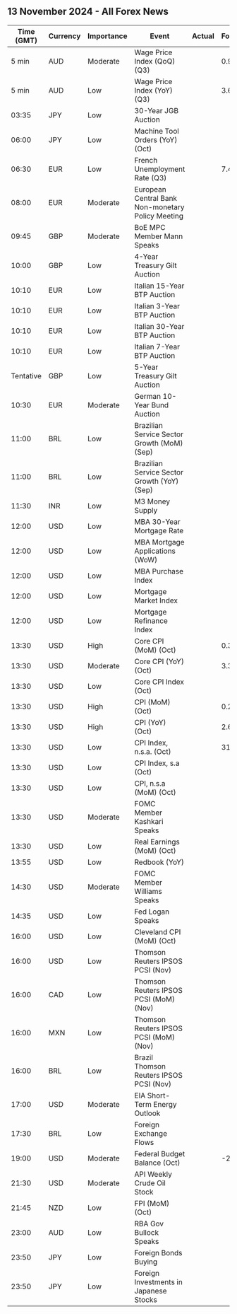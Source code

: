 ## 13 November 2024 - All Forex News

| Time (GMT) | Currency | Importance | Event | Actual | Forecast | Previous |
|------|----------|------------|-------|--------|----------|----------|
| 5 min | AUD | Moderate | Wage Price Index (QoQ) (Q3) |  | 0.9% | 0.8% |
| 5 min | AUD | Low | Wage Price Index (YoY) (Q3) |  | 3.6% | 4.1% |
| 03:35 | JPY | Low | 30-Year JGB Auction |  |  | 2.152% |
| 06:00 | JPY | Low | Machine Tool Orders (YoY) (Oct) |  |  | -6.5% |
| 06:30 | EUR | Low | French Unemployment Rate (Q3) |  | 7.4% | 7.3% |
| 08:00 | EUR | Moderate | European Central Bank Non-monetary Policy Meeting |  |  |  |
| 09:45 | GBP | Moderate | BoE MPC Member Mann Speaks |  |  |  |
| 10:00 | GBP | Low | 4-Year Treasury Gilt Auction |  |  |  |
| 10:10 | EUR | Low | Italian 15-Year BTP Auction |  |  | 3.88% |
| 10:10 | EUR | Low | Italian 3-Year BTP Auction |  |  | 2.68% |
| 10:10 | EUR | Low | Italian 30-Year BTP Auction |  |  | 4.040% |
| 10:10 | EUR | Low | Italian 7-Year BTP Auction |  |  | 3.19% |
| Tentative | GBP | Low | 5-Year Treasury Gilt Auction |  |  | 4.148% |
| 10:30 | EUR | Moderate | German 10-Year Bund Auction |  |  | 2.310% |
| 11:00 | BRL | Low | Brazilian Service Sector Growth (MoM) (Sep) |  |  | -0.4% |
| 11:00 | BRL | Low | Brazilian Service Sector Growth (YoY) (Sep) |  |  | 1.7% |
| 11:30 | INR | Low | M3 Money Supply |  |  | 11.1% |
| 12:00 | USD | Low | MBA 30-Year Mortgage Rate |  |  | 6.81% |
| 12:00 | USD | Low | MBA Mortgage Applications (WoW) |  |  | -10.8% |
| 12:00 | USD | Low | MBA Purchase Index |  |  | 130.8 |
| 12:00 | USD | Low | Mortgage Market Index |  |  | 191.4 |
| 12:00 | USD | Low | Mortgage Refinance Index |  |  | 513.5 |
| 13:30 | USD | High | Core CPI (MoM) (Oct) |  | 0.3% | 0.3% |
| 13:30 | USD | Moderate | Core CPI (YoY) (Oct) |  | 3.3% | 3.3% |
| 13:30 | USD | Low | Core CPI Index (Oct) |  |  | 320.77 |
| 13:30 | USD | High | CPI (MoM) (Oct) |  | 0.2% | 0.2% |
| 13:30 | USD | High | CPI (YoY) (Oct) |  | 2.6% | 2.4% |
| 13:30 | USD | Low | CPI Index, n.s.a. (Oct) |  | 315.59 | 315.30 |
| 13:30 | USD | Low | CPI Index, s.a (Oct) |  |  | 314.69 |
| 13:30 | USD | Low | CPI, n.s.a (MoM) (Oct) |  |  | 0.16% |
| 13:30 | USD | Moderate | FOMC Member Kashkari Speaks |  |  |  |
| 13:30 | USD | Low | Real Earnings (MoM) (Oct) |  |  | -0.1% |
| 13:55 | USD | Low | Redbook (YoY) |  |  | 6.0% |
| 14:30 | USD | Moderate | FOMC Member Williams Speaks |  |  |  |
| 14:35 | USD | Low | Fed Logan Speaks |  |  |  |
| 16:00 | USD | Low | Cleveland CPI (MoM) (Oct) |  |  | 0.3% |
| 16:00 | USD | Low | Thomson Reuters IPSOS PCSI (Nov) |  |  | 55.63 |
| 16:00 | CAD | Low | Thomson Reuters IPSOS PCSI (MoM) (Nov) |  |  | 48.41 |
| 16:00 | MXN | Low | Thomson Reuters IPSOS PCSI (MoM) (Nov) |  |  | 53.83 |
| 16:00 | BRL | Low | Brazil Thomson Reuters IPSOS PCSI (Nov) |  |  | 53.41 |
| 17:00 | USD | Moderate | EIA Short-Term Energy Outlook |  |  |  |
| 17:30 | BRL | Low | Foreign Exchange Flows |  |  | 3.743B |
| 19:00 | USD | Moderate | Federal Budget Balance (Oct) |  | -226.4B | 64.0B |
| 21:30 | USD | Moderate | API Weekly Crude Oil Stock |  |  | 3.132M |
| 21:45 | NZD | Low | FPI (MoM) (Oct) |  |  | 0.5% |
| 23:00 | AUD | Low | RBA Gov Bullock Speaks |  |  |  |
| 23:50 | JPY | Low | Foreign Bonds Buying |  |  | -4,457.9B |
| 23:50 | JPY | Low | Foreign Investments in Japanese Stocks |  |  | 139.4B |
